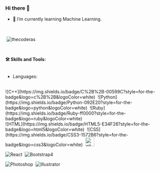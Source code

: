 ### Hi there 👋

<!--
**TheCoderAS/thecoderas** is a ✨ _special_ ✨ repository because its `README.md` (this file) appears on your GitHub profile.

Here are some ideas to get you started:
-->
- 🌱 I’m currently learning Machine Learning.
<br>
<p>&nbsp;<img align="center" src="https://github-readme-stats.vercel.app/api?username=thecoderas&include_all_commits=true&show_icons=true&count_private=true&locale=en&theme=algolia" alt="thecoderas" /></p>
<br>

**🛠 Skills and Tools:** \
<br>
- Languages:
<br>
![C++](https://img.shields.io/badge/C%2B%2B-00599C?style=for-the-badge&logo=c%2B%2B&logoColor=white)&nbsp;
![Python](https://img.shields.io/badge/Python-092E20?style=for-the-badge&logo=python&logoColor=white)&nbsp;
![Ruby](https://img.shields.io/badge/Ruby-ff0000?style=for-the-badge&logo=ruby&logoColor=white)&nbsp;
<br>
![HTML](https://img.shields.io/badge/HTML5-E34F26?style=for-the-badge&logo=html5&logoColor=white)&nbsp;
![CSS](https://img.shields.io/badge/CSS3-1572B6?style=for-the-badge&logo=css3&logoColor=white)&nbsp;
<a href="https://git-scm.com/" target="_blank"> <img src="https://camo.githubusercontent.com/edd3031a0956c904634f9a394267a6ba61e9a0bb95c9512a1fbc0725b4014d03/68747470733a2f2f696d672e736869656c64732e696f2f62616467652f2d4769742d626c61636b3f7374796c653d666c61742d737175617265266c6f676f3d676974" height="28" alt="git" /> </a>

![React](https://img.shields.io/badge/React-20232A?style=for-the-badge&logo=react&logoColor=61DAFB)&nbsp;
![Bootstrap4](https://img.shields.io/badge/Bootstrap-563D7C?style=for-the-badge&logo=bootstrap&logoColor=white)&nbsp;

![Photoshop](https://img.shields.io/badge/-Photoshop-05122A?style=for-the-badge&logo=figma&logoColor=white)&nbsp;
![Illustrator](https://img.shields.io/badge/-Illustrator-05122A?style=for-the-badge&logo=adobe-illustrator&logoColor=white)&nbsp;


<!--
- 👯 I’m looking to collaborate on ...
- 🤔 I’m looking for help with ...
- 💬 Ask me about ...
- 📫 How to reach me: ...
- 😄 Pronouns: ...
- ⚡ Fun fact: ...
-->

